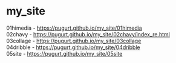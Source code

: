 # my_site
01himedia - https://pugurt.github.io/my_site/01himedia <br>
02chavy - https://pugurt.github.io/my_site/02chavy/index_re.html <br>
03collage - https://pugurt.github.io/my_site/03collage <br>
04dribble - https://pugurt.github.io/my_site/04dribble <br>
05site - https://pugurt.github.io/my_site/05site <br>

